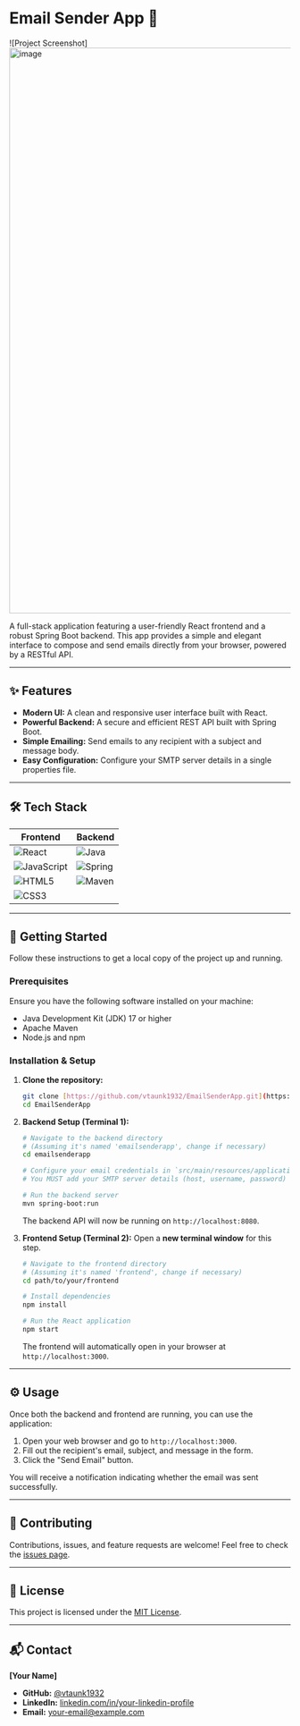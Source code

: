 # Email Sender App 📧

![Project Screenshot]<img width="938" height="1012" alt="image" src="https://github.com/user-attachments/assets/0c8857dd-6f5d-47c3-b66a-d51ad6b5be03" />


A full-stack application featuring a user-friendly React frontend and a robust Spring Boot backend. This app provides a simple and elegant interface to compose and send emails directly from your browser, powered by a RESTful API.

---

## ✨ Features

* **Modern UI:** A clean and responsive user interface built with React.
* **Powerful Backend:** A secure and efficient REST API built with Spring Boot.
* **Simple Emailing:** Send emails to any recipient with a subject and message body.
* **Easy Configuration:** Configure your SMTP server details in a single properties file.

---

## 🛠️ Tech Stack

| Frontend          | Backend         |
| ----------------- | --------------- |
| ![React](https://img.shields.io/badge/-React-61DAFB?logo=react&logoColor=white)         | ![Java](https://img.shields.io/badge/-Java-007396?logo=java&logoColor=white)           |
| ![JavaScript](https://img.shields.io/badge/-JavaScript-F7DF1E?logo=javascript&logoColor=black) | ![Spring](https://img.shields.io/badge/-Spring-6DB33F?logo=spring&logoColor=white)       |
| ![HTML5](https://img.shields.io/badge/-HTML5-E34F26?logo=html5&logoColor=white)         | ![Maven](https://img.shields.io/badge/-Maven-C71A36?logo=apache-maven&logoColor=white)       |
| ![CSS3](https://img.shields.io/badge/-CSS3-1572B6?logo=css3&logoColor=white)           |                 |

---

## 🚀 Getting Started

Follow these instructions to get a local copy of the project up and running.

### Prerequisites

Ensure you have the following software installed on your machine:
* Java Development Kit (JDK) 17 or higher
* Apache Maven
* Node.js and npm

### Installation & Setup

1.  **Clone the repository:**
    ```bash
    git clone [https://github.com/vtaunk1932/EmailSenderApp.git](https://github.com/vtaunk1932/EmailSenderApp.git)
    cd EmailSenderApp
    ```

2.  **Backend Setup (Terminal 1):**
    ```bash
    # Navigate to the backend directory
    # (Assuming it's named 'emailsenderapp', change if necessary)
    cd emailsenderapp

    # Configure your email credentials in `src/main/resources/application.properties`
    # You MUST add your SMTP server details (host, username, password) here.

    # Run the backend server
    mvn spring-boot:run
    ```
    The backend API will now be running on `http://localhost:8080`.

3.  **Frontend Setup (Terminal 2):**
    Open a **new terminal window** for this step.
    ```bash
    # Navigate to the frontend directory
    # (Assuming it's named 'frontend', change if necessary)
    cd path/to/your/frontend

    # Install dependencies
    npm install

    # Run the React application
    npm start
    ```
    The frontend will automatically open in your browser at `http://localhost:3000`.

---

## ⚙️ Usage

Once both the backend and frontend are running, you can use the application:

1.  Open your web browser and go to `http://localhost:3000`.
2.  Fill out the recipient's email, subject, and message in the form.
3.  Click the "Send Email" button.

You will receive a notification indicating whether the email was sent successfully.

---

## 🤝 Contributing

Contributions, issues, and feature requests are welcome! Feel free to check the [issues page](https://github.com/vtaunk1932/EmailSenderApp/issues).

---

## 📄 License

This project is licensed under the [MIT License](LICENSE).

---

## 📬 Contact

**[Your Name]**

* **GitHub:** [@vtaunk1932](https://github.com/vtaunk1932)
* **LinkedIn:** [linkedin.com/in/your-linkedin-profile](https://linkedin.com/in/your-linkedin-profile)
* **Email:** [your-email@example.com](mailto:your-email@example.com)
